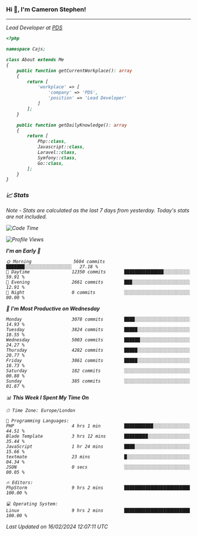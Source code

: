 ### Hi 👋, I'm Cameron Stephen!
<hr>
<p><em>Lead Developer at <a href="https://prindatasolutions.co.uk">PDS</a></p>


```php
<?php

namespace Cajs;

class About extends Me
{
    public function getCurrentWorkplace(): array
    {
        return [
            'workplace' => [
                'company' => 'PDS',
                'position' => 'Lead Developer'
            ]
        ];
    }

    public function getDailyKnowledge(): array
    {
        return [
            Php::class,
            Javascript::class,
            Laravel::class,
            Symfony::class,
            Go::class,
        ];
    }
}
```

### 📈 Stats
<p><em>Note - Stats are calculated as the last 7 days from yesterday. Today's stats are not included.</em></p>


<!--START_SECTION:waka-->
![Code Time](http://img.shields.io/badge/Code%20Time-3%2C663%20hrs%2049%20mins-blue)

![Profile Views](http://img.shields.io/badge/Profile%20Views-0-blue)

**I'm an Early 🐤** 

```text
🌞 Morning                5604 commits        ███████░░░░░░░░░░░░░░░░░░   27.18 % 
🌆 Daytime                12350 commits       ███████████████░░░░░░░░░░   59.91 % 
🌃 Evening                2661 commits        ███░░░░░░░░░░░░░░░░░░░░░░   12.91 % 
🌙 Night                  0 commits           ░░░░░░░░░░░░░░░░░░░░░░░░░   00.00 % 
```
📅 **I'm Most Productive on Wednesday** 

```text
Monday                   3078 commits        ████░░░░░░░░░░░░░░░░░░░░░   14.93 % 
Tuesday                  3824 commits        █████░░░░░░░░░░░░░░░░░░░░   18.55 % 
Wednesday                5003 commits        ██████░░░░░░░░░░░░░░░░░░░   24.27 % 
Thursday                 4282 commits        █████░░░░░░░░░░░░░░░░░░░░   20.77 % 
Friday                   3861 commits        █████░░░░░░░░░░░░░░░░░░░░   18.73 % 
Saturday                 182 commits         ░░░░░░░░░░░░░░░░░░░░░░░░░   00.88 % 
Sunday                   385 commits         ░░░░░░░░░░░░░░░░░░░░░░░░░   01.87 % 
```


📊 **This Week I Spent My Time On** 

```text
🕑︎ Time Zone: Europe/London

💬 Programming Languages: 
PHP                      4 hrs 1 min         ███████████░░░░░░░░░░░░░░   44.51 % 
Blade Template           3 hrs 12 mins       █████████░░░░░░░░░░░░░░░░   35.44 % 
JavaScript               1 hr 24 mins        ████░░░░░░░░░░░░░░░░░░░░░   15.66 % 
textmate                 23 mins             █░░░░░░░░░░░░░░░░░░░░░░░░   04.34 % 
JSON                     0 secs              ░░░░░░░░░░░░░░░░░░░░░░░░░   00.05 % 

🔥 Editors: 
PhpStorm                 9 hrs 2 mins        █████████████████████████   100.00 % 

💻 Operating System: 
Linux                    9 hrs 2 mins        █████████████████████████   100.00 % 
```


 Last Updated on 16/02/2024 12:07:11 UTC
<!--END_SECTION:waka-->
